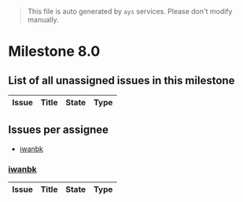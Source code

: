 > This file is auto generated by `ays` services. Please don't modify manually.

# Milestone 8.0

## List of all unassigned issues in this milestone

|Issue|Title|State|Type|
|-----|-----|-----|---|


## Issues per assignee
- [iwanbk](#iwanbk)



### [iwanbk](https://github.com/iwanbk)

|Issue|Title|State|Type|
|-----|-----|-----|----|

